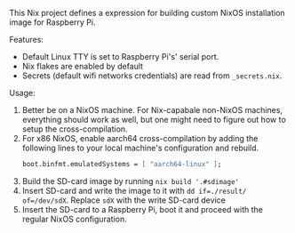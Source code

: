 This Nix project defines a expression for building custom NixOS installation image for Raspberry Pi.

Features:

- Default Linux TTY is set to Raspberry Pi's' serial port.
- Nix flakes are enabled by default
- Secrets (default wifi networks credentials) are read from `_secrets.nix`.


Usage:

1. Better be on a NixOS machine. For Nix-capabale non-NixOS machines, everything should work as
   well, but one might need to figure out how to setup the cross-compilation.
2. For x86 NixOS, enable aarch64 cross-compilation by adding the following lines to your local
   machine's configuration and rebuild.
   ``` nix
   boot.binfmt.emulatedSystems = [ "aarch64-linux" ];
   ```
3. Build the SD-card image by running `nix build '.#sdimage'`
4. Insert SD-card and write the image to it with `dd if=./result/ of=/dev/sdX`. Replace `sdX` with
   the write SD-card device
5. Insert the SD-card to a Raspberry Pi, boot it and proceed with the regular NixOS configuration.
